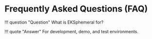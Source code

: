 # Frequently Asked Questions (FAQ)

!!! question "Question"
    What is EKSphemeral for?

!!! quote "Answer"
    For development, demo, and test environments.

